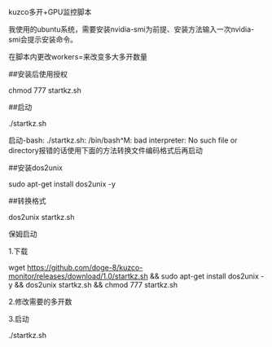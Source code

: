 kuzco多开+GPU监控脚本

我使用的ubuntu系统，需要安装nvidia-smi为前提、安装方法输入一次nvidia-smi会提示安装命令。

在脚本内更改workers=来改变多大多开数量

##安装后使用授权

chmod 777 startkz.sh

##启动

./startkz.sh

启动-bash: ./startkz.sh: /bin/bash^M: bad interpreter: No such file or directory报错的话使用下面的方法转换文件编码格式后再启动

##安装dos2unix

sudo apt-get install dos2unix -y

##转换格式

dos2unix startkz.sh

保姆启动

1.下载

wget https://github.com/doge-8/kuzco-monitor/releases/download/1.0/startkz.sh && sudo apt-get install dos2unix -y && dos2unix startkz.sh && chmod 777 startkz.sh

2.修改需要的多开数

3.启动

./startkz.sh
